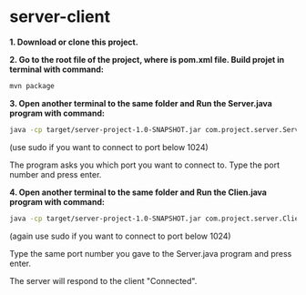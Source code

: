# server-client

**1. Download or clone this project.**

**2. Go to the root file of the project, where is pom.xml file. Build projet in terminal with command:**

```bash
mvn package
```
 
**3. Open another terminal to the same folder and Run the Server.java program with command:**

```bash
java -cp target/server-project-1.0-SNAPSHOT.jar com.project.server.Server
```

(use sudo if you want to connect to port below 1024)

The program asks you which port you want to connect to. Type the port number and press enter.

**4. Open another terminal to the same folder and Run the Clien.java program with command:**

```bash
java -cp target/server-project-1.0-SNAPSHOT.jar com.project.server.Client
```

(again use sudo if you want to connect to port below 1024)

Type the same port number you gave to the Server.java program and press enter.

The server will respond to the client "Connected".


